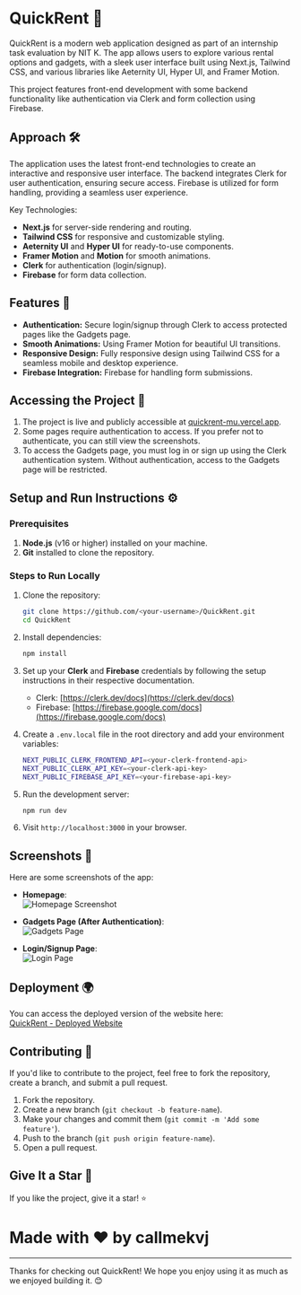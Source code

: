 
# QuickRent 🚀

QuickRent is a modern web application designed as part of an internship task evaluation by NIT K. The app allows users to explore various rental options and gadgets, with a sleek user interface built using Next.js, Tailwind CSS, and various libraries like Aeternity UI, Hyper UI, and Framer Motion.

This project features front-end development with some backend functionality like authentication via Clerk and form collection using Firebase.

## Approach 🛠️

The application uses the latest front-end technologies to create an interactive and responsive user interface. The backend integrates Clerk for user authentication, ensuring secure access. Firebase is utilized for form handling, providing a seamless user experience.

Key Technologies:
- **Next.js** for server-side rendering and routing.
- **Tailwind CSS** for responsive and customizable styling.
- **Aeternity UI** and **Hyper UI** for ready-to-use components.
- **Framer Motion** and **Motion** for smooth animations.
- **Clerk** for authentication (login/signup).
- **Firebase** for form data collection.

## Features 🌟

- **Authentication:** Secure login/signup through Clerk to access protected pages like the Gadgets page.
- **Smooth Animations:** Using Framer Motion for beautiful UI transitions.
- **Responsive Design:** Fully responsive design using Tailwind CSS for a seamless mobile and desktop experience.
- **Firebase Integration:** Firebase for handling form submissions.

## Accessing the Project 🔐

1. The project is live and publicly accessible at [quickrent-mu.vercel.app](https://quickrent-mu.vercel.app/).
2. Some pages require authentication to access. If you prefer not to authenticate, you can still view the screenshots.
3. To access the Gadgets page, you must log in or sign up using the Clerk authentication system. Without authentication, access to the Gadgets page will be restricted.


## Setup and Run Instructions ⚙️

### Prerequisites

1. **Node.js** (v16 or higher) installed on your machine.
2. **Git** installed to clone the repository.

### Steps to Run Locally

1. Clone the repository:

   ```bash
   git clone https://github.com/<your-username>/QuickRent.git
   cd QuickRent
   ```

2. Install dependencies:

   ```bash
   npm install
   ```

3. Set up your **Clerk** and **Firebase** credentials by following the setup instructions in their respective documentation.
   - Clerk: [https://clerk.dev/docs](https://clerk.dev/docs)
   - Firebase: [https://firebase.google.com/docs](https://firebase.google.com/docs)

4. Create a `.env.local` file in the root directory and add your environment variables:

   ```bash
   NEXT_PUBLIC_CLERK_FRONTEND_API=<your-clerk-frontend-api>
   NEXT_PUBLIC_CLERK_API_KEY=<your-clerk-api-key>
   NEXT_PUBLIC_FIREBASE_API_KEY=<your-firebase-api-key>
   ```

5. Run the development server:

   ```bash
   npm run dev
   ```

6. Visit `http://localhost:3000` in your browser.

## Screenshots 📸

Here are some screenshots of the app:

- **Homepage**:  
  ![Homepage Screenshot](./screenshots/homepage.png)

- **Gadgets Page (After Authentication)**:  
  ![Gadgets Page](./screenshots/gadgets.png)

- **Login/Signup Page**:  
  ![Login Page](./screenshots/login.png)

## Deployment 🌍

You can access the deployed version of the website here:  
[QuickRent - Deployed Website](https://quickrent-website.vercel.app)

## Contributing 🤝

If you'd like to contribute to the project, feel free to fork the repository, create a branch, and submit a pull request.

1. Fork the repository.
2. Create a new branch (`git checkout -b feature-name`).
3. Make your changes and commit them (`git commit -m 'Add some feature'`).
4. Push to the branch (`git push origin feature-name`).
5. Open a pull request.

## Give It a Star 🌟

If you like the project, give it a star! ⭐

# Made with ❤️ by callmekvj 

---
Thanks for checking out QuickRent! We hope you enjoy using it as much as we enjoyed building it. 😊
